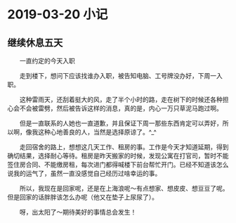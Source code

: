 # 2019-03-20 小记

## 继续休息五天

&emsp;&emsp;一直约定的今天入职

&emsp;&emsp;走到楼下，想问下应该找谁办入职，被告知电脑、工号牌没办好，下周一入职。

&emsp;&emsp;这种雷雨天，还刮着挺大的风，走了半个小时的路，走在树下的时候还各种担心会不会被雷劈，然后被告诉这样的消息，真的是，内心一万只草泥马跑过啊。

&emsp;&emsp;但是一直联系的人她也一直道歉，并且保证下周一那些东西肯定可以弄好，所以啊，像我这种心地善良的人，当然是选择原谅了。^_^

&emsp;&emsp;走回宿舍的路上，想想这几天工作、租房的事。工作是今天才知道延期，得到确切结果，选择耐心等待。租房是昨天搬家的时候，发现公寓在打官司，暂时不能签住房合同、不能缴房租，每次进门都得喊楼下前台帮忙开门。已经不知道该怎么说我的运气了，虽然一直没感觉自己经历过啥幸运的事。

&emsp;&emsp;所以，我现在是回家呢，还是在上海浪呢～有点想家、想皮皮、想豆豆了呢。但是回家的话胖胖该怎么办呢（他又在垫子上尿尿了）。

&emsp;&emsp;呀，出太阳了～期待美好的事情总会发生！
